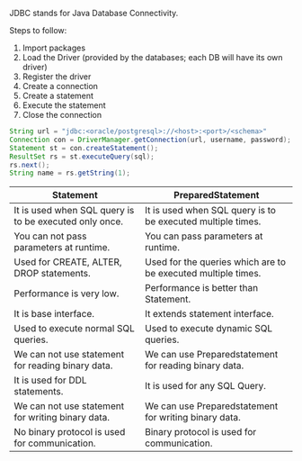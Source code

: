 JDBC stands for Java Database Connectivity.

Steps to follow: 
1. Import packages
2. Load the Driver (provided by the databases; each DB will have its own driver)
3. Register the driver
4. Create a connection
5. Create a statement
6. Execute the statement
7. Close the connection

```java
String url = "jdbc:<oracle/postgresql>://<host>:<port>/<schema>"
Connection con = DriverManager.getConnection(url, username, password);
Statement st = con.createStatement();
ResultSet rs = st.executeQuery(sql);
rs.next();
String name = rs.getString(1);
```

| Statement                                              | PreparedStatement                                             |
| ------------------------------------------------------ | ------------------------------------------------------------- |
| It is used when SQL query is to be executed only once. | It is used when SQL query is to be executed multiple times.   |
| You can not pass parameters at runtime.                | You can pass parameters at runtime.                           |
| Used for CREATE, ALTER, DROP statements.               | Used for the queries which are to be executed multiple times. |
| Performance is very low.                               | Performance is better than Statement.                         |
| It is base interface.                                  | It extends statement interface.                               |
| Used to execute normal SQL queries.                    | Used to execute dynamic SQL queries.                          |
| We can not use statement for reading binary data.      | We can use Preparedstatement for reading binary data.         |
| It is used for DDL statements.                         | It is used for any SQL Query.                                 |
| We can not use statement for writing binary data.      | We can use Preparedstatement for writing binary data.         |
| No binary protocol is used for communication.          | Binary protocol is used for communication.                    |
